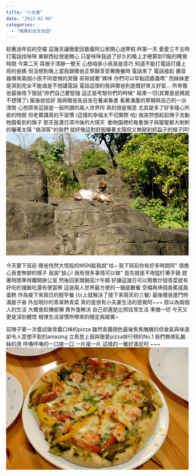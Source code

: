 ```yaml
---
title: "小夫妻"
date: "2013-02-06"
categories: 
  - "媽媽的自言自語"
---
```


趁著過年前的空檔 這幾天讓徹愛回嘉義阿公家開心過寒假 昨第一天 愛愛三不五時打電話找咪咪 東聊西扯很是開心 只是咪咪我過了好久的晚上才總算到11點的睡覺時間 今第二天 耳根子清靜一整天 心想咱家小孩真是乖巧 知道不能打電話打擾上班的爸媽 但沒想到晚上當我跟徹爸正寧靜享受著晚餐時 電話來了 電話接起 擴音器傳來兩個小孩不同音頻的哭聲 哥哥說著"媽咪 你們可以早點回嘉義嗎" 而妹妹更是哭到完全不能或是不想講電話 電話這頭的我與徹爸則是既好笑又好氣... 所幸徹爸最後烙下狠話"妳們自己要堅強 這正是考驗你們的時候" 結束一切(其實是爸媽就不想理了) 飯後收拾好 我與徹爸各自坐在餐桌看書 看著滿屋的寧靜與自己的一派清閒 心想原來這就是一般所謂的兩人世界阿 真的很是愜意 尤其是多了好多隨心所欲的時間 但老實講真的不習慣 (這樣的幸福太不切實際 哈) 我突然想起前陣子去動物園看到的猴子 那天是連日濕冷後的大晴天  動物園裡的每隻猴子與猩猩都大剌剌的曬著太陽 "偽頂客"的我們 就好像這對舒服曬著太陽但又無聊到抓蝨子的猴子阿! ![](images/8449802304_ed5bd713e0.jpg) 

今天要下班前 徹爸恍然大悟般的MSN敲我說"哇~ 我下班前你有好多時間阿" 很擔心我會無聊的樣子 我說"放心! 我有很多事情可以做" 首先就是不用猛盯著手錶 趕著時間準時離開辦公室 然後回家燉鍋茄汁牛腩 好讓這幾日可以簡單炒個青菜就有好吃的燴飯吃還有便當帶 這是兩人世界最方便的一鍋底數餐 空檔再烤個香蕉戚風蛋糕 作為接下來兩日的輕早餐 (以上就解決了接下來兩天的三餐) 最後徹爸進門時 滿屋子香 外加現炒的青翠熱青菜 真的是很有小夫妻生活的感覺阿~~~ 原以為兩個人的生活 大概會趁機偷懶 靠外食解決 自己卻還是比照往常生活 準備一切 今天又更是深刻體悟 規律生活習慣所帶來的穩定與踏實~

前陣子第一次嘗試做青醬口味的pizza 雖然青醬顏色最後焦焦醜醜的但香氣與味道卻令人意想不到的amazing 立馬登上我與徹愛pizza排行榜的No.1 我們無視乳酪絲的燙 呼嚕呼嚕的一口接一口 一片接一片 這樣的一餐好滿足阿 ~~~ ![](images/8448716865_2d9fe178d9.jpg)
